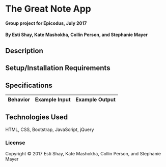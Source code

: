 # The Great Note App

#### Group project for Epicodus, July 2017

#### By Esti Shay, Kate Mashokha, Collin Person, and Stephanie Mayer

## Description

## Setup/Installation Requirements

## Specifications

| Behavior      | Example Input         | Example Output        |
| ------------- | ------------- | ------------- |

## Technologies Used

HTML, CSS, Bootstrap, JavaScript, jQuery

### License

Copyright © 2017 Esti Shay, Kate Mashokha, Collin Person, and Stephanie Mayer
